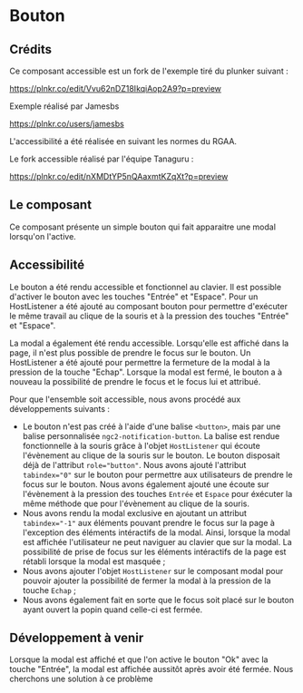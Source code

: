 
# Bouton

## Crédits

Ce composant accessible est un fork de l'exemple tiré du plunker suivant : 

https://plnkr.co/edit/Vvu62nDZ18IkqiAop2A9?p=preview

Exemple réalisé par Jamesbs

https://plnkr.co/users/jamesbs

L'accessibilité a été réalisée en suivant les normes du RGAA.

Le fork accessible réalisé par l'équipe Tanaguru :

https://plnkr.co/edit/nXMDtYP5nQAaxmtKZqXt?p=preview

## Le composant

Ce composant présente un simple bouton qui fait apparaitre une modal lorsqu'on l'active.

## Accessibilité

Le bouton a été rendu accessible et fonctionnel au clavier. Il est possible d'activer le bouton avec les touches "Entrée" et "Espace". Pour un HostListener a été ajouté au composant bouton pour permettre d'exécuter le même travail au clique de la souris et à la pression des touches "Entrée" et "Espace".

La modal a également été rendu accessible. Lorsqu'elle est affiché dans la page, il n'est plus possible de prendre le focus sur le bouton. Un HostListener a été ajouté pour permettre la fermeture de la modal à la pression de la touche "Echap". Lorsque la modal est fermé, le bouton a à nouveau la possibilité de prendre le focus et le focus lui et attribué.

Pour que l'ensemble soit accessible, nous avons procédé aux développements suivants :
 - Le bouton n'est pas créé à l'aide d'une balise `<button>`, mais par une balise personnalisée `ngc2-notification-button`. La balise est rendue fonctionnelle à la souris grâce à l'objet `HostListener` qui écoute l'évènement au clique de la souris sur le bouton. Le bouton disposait déjà de l'attribut `role="button"`. Nous avons ajouté l'attribut `tabindex="0"` sur le bouton pour permettre aux utilisateurs de prendre le focus sur le bouton. Nous avons également ajouté une écoute sur l'évènement à la pression des touches `Entrée` et `Espace` pour éxécuter la même méthode que pour l'évènement au clique de la souris.
 - Nous avons rendu la modal exclusive en ajoutant un attribut `tabindex="-1"` aux éléments pouvant prendre le focus sur la page à l'exception des éléments intéractifs de la modal. Ainsi, lorsque la modal est affichée l'utilisateur ne peut naviguer au clavier que sur la modal. La possibilité de prise de focus sur les éléments intéractifs de la page est rétabli lorsque la modal est masquée ;
 - Nous avons ajouter l'objet `HostListener` sur le composant modal pour pouvoir ajouter la possibilité de fermer la modal à la pression de la touche `Echap` ;
 - Nous avons également fait en sorte que le focus soit placé sur le bouton ayant ouvert la popin quand celle-ci est fermée.

## Développement à venir

Lorsque la modal est affiché et que l'on active le bouton "Ok" avec la touche "Entrée", la modal est affichée aussitôt après avoir été fermée. Nous cherchons une solution à ce problème
